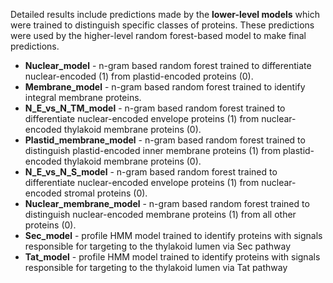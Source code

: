 Detailed results include predictions made by the **lower-level models** which were trained to distinguish specific classes of proteins. These predictions were used by the higher-level random forest-based model to make final predictions. 
- **Nuclear_model** - n-gram based random forest trained to differentiate nuclear-encoded (1) from plastid-encoded proteins (0).
- **Membrane_model** - n-gram based random forest trained to identify integral membrane proteins.
- **N_E_vs_N_TM_model** - n-gram based random forest trained to differentiate nuclear-encoded envelope proteins (1) from nuclear-encoded thylakoid membrane proteins (0).
- **Plastid_membrane_model** - n-gram based random forest trained to distinguish plastid-encoded inner membrane proteins (1) from plastid-encoded thylakoid membrane proteins (0).
- **N_E_vs_N_S_model** - n-gram based random forest trained to differentiate nuclear-encoded envelope proteins (1) from nuclear-encoded stromal proteins (0).
- **Nuclear_membrane_model** - n-gram based random forest trained to distinguish nuclear-encoded membrane proteins (1) from all other proteins (0).
- **Sec_model** - profile HMM model trained to identify proteins with signals responsible for targeting to the thylakoid lumen via Sec pathway
- **Tat_model** - profile HMM model trained to identify proteins with signals responsible for targeting to the thylakoid lumen via Tat pathway